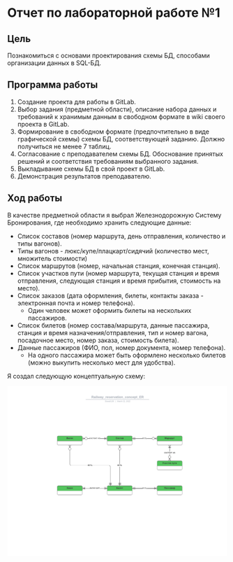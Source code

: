 # Отчет по лабораторной работе №1

## Цель

Познакомиться с основами проектирования схемы БД, способами организации данных в SQL-БД.

## Программа работы

1. Создание проекта для работы в GitLab.
2. Выбор задания (предметной области), описание набора данных и требований к хранимым данным в свободном формате в wiki своего проекта в GitLab.
3. Формирование в свободном формате (предпочтительно в виде графической схемы) cхемы БД, соответствующей заданию. Должно получиться не менее 7 таблиц.
4. Согласование с преподавателем схемы БД. Обоснование принятых решений и соответствия требованиям выбранного задания.
5. Выкладывание схемы БД в свой проект в GitLab.
6. Демонстрация результатов преподавателю.

## Ход работы

В качестве предметной области я выбрал Железнодорожную Систему Бронирования, где необходимо хранить следующие данные:

* Список составов (номер маршрута, день отправления, количество и типы вагонов).
* Типы вагонов - люкс/купе/плацкарт/сидячий (количество мест, множитель стоимости)
* Список маршрутов (номер, начальная станция, конечная станция).
* Список участков пути (номер маршрута, текущая станция и время отправления, следующая станция и время прибытия, стоимость на место).
* Список заказов (дата оформления, билеты, контакты заказа - электронная почта и номер телефона).
  * Один человек может оформить билеты на нескольких пассажиров.
* Список билетов (номер состава/маршрута, данные пассажира, станция и время назначения/отправления, тип и номер вагона, посадочное место, номер заказа, стоимость билета).
* Данные пассажиров (ФИО, пол, номер документа, номер телефона).
  * На одного пассажира может быть оформлено несколько билетов (можно выкупить несколько мест для удобства).

Я создал следующую концептуальную схему:

![Концептуальная схема](lab1/Railway_reservation_concept_ER.png)
